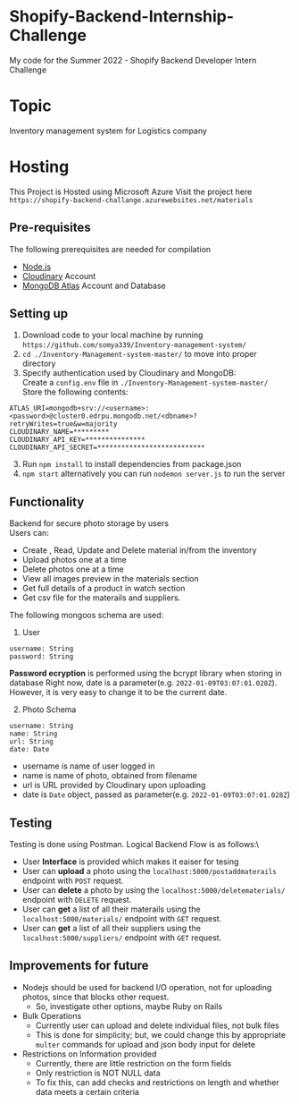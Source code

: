 # Shopify-Backend-Internship-Challenge

My code for the Summer 2022 - Shopify Backend Developer Intern Challenge

# Topic

Inventory management system for Logistics company

# Hosting

This Project is Hosted using Microsoft Azure
Visit the project here `https://shopify-backend-challange.azurewebsites.net/materials`

## Pre-requisites

The following prerequisites are needed for compilation

- [Node.js](https://nodejs.org/en/)
- [Cloudinary](https://cloudinary.com/) Account
- [MongoDB Atlas](https://www.mongodb.com/cloud/atlas) Account and Database

## Setting up

1. Download code to your local machine by running `https://github.com/somya339/Inventory-management-system/`
2. `cd ./Inventory-Management-system-master/` to move into proper directory
3. Specify authentication used by Cloudinary and MongoDB:\
   Create a `config.env` file in `./Inventory-Management-system-master/`  
   Store the following contents:

```
ATLAS_URI=mongodb+srv://<username>:<password>@cluster0.edrpu.mongodb.net/<dbname>?retryWrites=true&w=majority
CLOUDINARY_NAME=*********
CLOUDINARY_API_KEY=***************
CLOUDINARY_API_SECRET=***************************
```

3. Run `npm install` to install dependencies from package.json
4. `npm start` alternatively you can run `nodemon server.js` to run the server

## Functionality

Backend for secure photo storage by users  
Users can:

- Create , Read, Update and Delete material in/from the inventory
- Upload photos one at a time
- Delete photos one at a time
- View all images preview in the materials section
- Get full details of a product in watch section
- Get csv file for the materails and suppliers.

The following mongoos schema are used:

1. User

```
username: String
password: String
```

**Password ecryption** is performed using the bcrypt library when storing in database
Right now, date is a parameter(e.g. `2022-01-09T03:07:01.028Z`). However, it is very easy to change it to be the current date.

2. Photo Schema

```
username: String
name: String
url: String
date: Date
```

- username is name of user logged in
- name is name of photo, obtained from filename
- url is URL provided by Cloudinary upon uploading
- date is `Date` object, passed as parameter(e.g. `2022-01-09T03:07:01.028Z`)

## Testing

Testing is done using Postman.
Logical Backend Flow is as follows:\

- User **Interface** is provided which makes it eaiser for tesing
- User can **upload** a photo using the `localhost:5000/postaddmaterails` endpoint with `POST` request.
- User can **delete** a photo by using the `localhost:5000/deletematerials/` endpoint with `DELETE` request.
- User can **get** a list of all their materails using the `localhost:5000/materials/` endpoint with `GET` request.
- User can **get** a list of all their suppliers using the `localhost:5000/suppliers/` endpoint with `GET` request.

## Improvements for future

- Nodejs should be used for backend I/O operation, not for uploading photos, since that blocks other request.
  - So, investigate other options, maybe Ruby on Rails
- Bulk Operations
  - Currently user can upload and delete individual files, not bulk files
  - This is done for simplicity; but, we could change this by appropriate `multer` commands for upload and json body input for delete
- Restrictions on Information provided
  - Currently, there are little restriction on the form fields
  - Only restriction is NOT NULL data
  - To fix this, can add checks and restrictions on length and whether data meets a certain criteria
